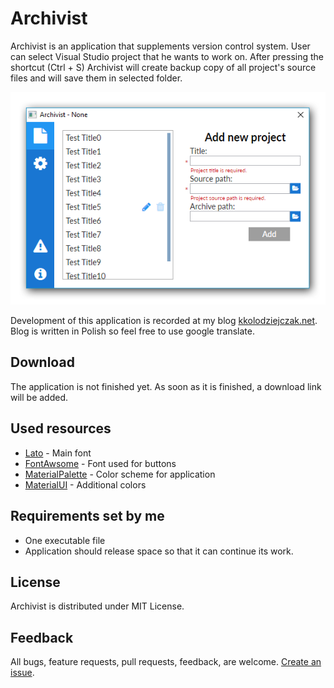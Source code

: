 # Archivist
Archivist is an application that supplements version control system. User can select Visual Studio project that he wants to work on. After pressing the shortcut (Ctrl + S) Archivist will create backup copy of all project's source files and will save them in selected folder.

<p align="center">
  <img src="Resource/Images/Archivist.png">
</p>

Development of this application is recorded at my blog [kkolodziejczak.net](http://kkolodziejczak.net).
Blog is written in Polish so feel free to use google translate.


## Download
The application is not finished yet. As soon as it is finished, a download link will be added.

## Used resources
- [Lato](http://www.latofonts.com/lato-free-fonts/#download) - Main font
- [FontAwsome](http://fontawesome.io/) - Font used for buttons
- [MaterialPalette](https://www.materialpalette.com/) - Color scheme for application
- [MaterialUI](https://www.materialui.co/) - Additional colors

## Requirements set by me
- One executable file
- Application should release space so that it can continue its work.

## License
Archivist is distributed under MIT License.

## Feedback
All bugs, feature requests, pull requests, feedback, are welcome. [Create an issue](https://github.com/kkolodziejczak/Archivist/issues).

